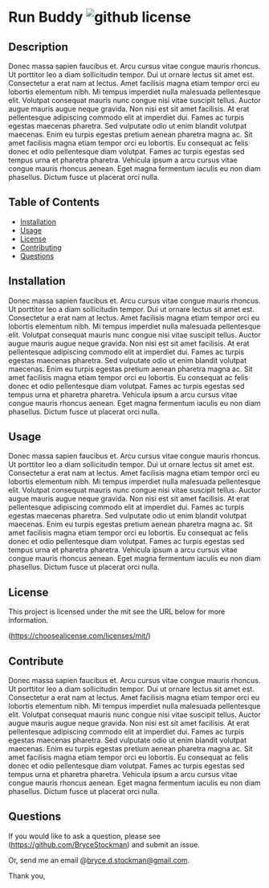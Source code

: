 # Run Buddy ![github license](https://shields.io/badge/license-mit-blue.svg)
  
## Description
Donec massa sapien faucibus et. Arcu cursus vitae congue mauris rhoncus. Ut porttitor leo a diam sollicitudin tempor. Dui ut ornare lectus sit amet est. Consectetur a erat nam at lectus. Amet facilisis magna etiam tempor orci eu lobortis elementum nibh. Mi tempus imperdiet nulla malesuada pellentesque elit. Volutpat consequat mauris nunc congue nisi vitae suscipit tellus. Auctor augue mauris augue neque gravida. Non nisi est sit amet facilisis. At erat pellentesque adipiscing commodo elit at imperdiet dui. Fames ac turpis egestas maecenas pharetra. Sed vulputate odio ut enim blandit volutpat maecenas. Enim eu turpis egestas pretium aenean pharetra magna ac. Sit amet facilisis magna etiam tempor orci eu lobortis. Eu consequat ac felis donec et odio pellentesque diam volutpat. Fames ac turpis egestas sed tempus urna et pharetra pharetra. Vehicula ipsum a arcu cursus vitae congue mauris rhoncus aenean. Eget magna fermentum iaculis eu non diam phasellus. Dictum fusce ut placerat orci nulla.

## Table of Contents
* [Installation](#Installation)
* [Usage](#Usage)
* [License](#License)
* [Contributing](#Contributing)
* [Questions](#Questions)


## Installation
Donec massa sapien faucibus et. Arcu cursus vitae congue mauris rhoncus. Ut porttitor leo a diam sollicitudin tempor. Dui ut ornare lectus sit amet est. Consectetur a erat nam at lectus. Amet facilisis magna etiam tempor orci eu lobortis elementum nibh. Mi tempus imperdiet nulla malesuada pellentesque elit. Volutpat consequat mauris nunc congue nisi vitae suscipit tellus. Auctor augue mauris augue neque gravida. Non nisi est sit amet facilisis. At erat pellentesque adipiscing commodo elit at imperdiet dui. Fames ac turpis egestas maecenas pharetra. Sed vulputate odio ut enim blandit volutpat maecenas. Enim eu turpis egestas pretium aenean pharetra magna ac. Sit amet facilisis magna etiam tempor orci eu lobortis. Eu consequat ac felis donec et odio pellentesque diam volutpat. Fames ac turpis egestas sed tempus urna et pharetra pharetra. Vehicula ipsum a arcu cursus vitae congue mauris rhoncus aenean. Eget magna fermentum iaculis eu non diam phasellus. Dictum fusce ut placerat orci nulla.

## Usage
Donec massa sapien faucibus et. Arcu cursus vitae congue mauris rhoncus. Ut porttitor leo a diam sollicitudin tempor. Dui ut ornare lectus sit amet est. Consectetur a erat nam at lectus. Amet facilisis magna etiam tempor orci eu lobortis elementum nibh. Mi tempus imperdiet nulla malesuada pellentesque elit. Volutpat consequat mauris nunc congue nisi vitae suscipit tellus. Auctor augue mauris augue neque gravida. Non nisi est sit amet facilisis. At erat pellentesque adipiscing commodo elit at imperdiet dui. Fames ac turpis egestas maecenas pharetra. Sed vulputate odio ut enim blandit volutpat maecenas. Enim eu turpis egestas pretium aenean pharetra magna ac. Sit amet facilisis magna etiam tempor orci eu lobortis. Eu consequat ac felis donec et odio pellentesque diam volutpat. Fames ac turpis egestas sed tempus urna et pharetra pharetra. Vehicula ipsum a arcu cursus vitae congue mauris rhoncus aenean. Eget magna fermentum iaculis eu non diam phasellus. Dictum fusce ut placerat orci nulla.

## License
This project is licensed under the mit see the URL below for more information.

(https://choosealicense.com/licenses/mit/)

## Contribute
Donec massa sapien faucibus et. Arcu cursus vitae congue mauris rhoncus. Ut porttitor leo a diam sollicitudin tempor. Dui ut ornare lectus sit amet est. Consectetur a erat nam at lectus. Amet facilisis magna etiam tempor orci eu lobortis elementum nibh. Mi tempus imperdiet nulla malesuada pellentesque elit. Volutpat consequat mauris nunc congue nisi vitae suscipit tellus. Auctor augue mauris augue neque gravida. Non nisi est sit amet facilisis. At erat pellentesque adipiscing commodo elit at imperdiet dui. Fames ac turpis egestas maecenas pharetra. Sed vulputate odio ut enim blandit volutpat maecenas. Enim eu turpis egestas pretium aenean pharetra magna ac. Sit amet facilisis magna etiam tempor orci eu lobortis. Eu consequat ac felis donec et odio pellentesque diam volutpat. Fames ac turpis egestas sed tempus urna et pharetra pharetra. Vehicula ipsum a arcu cursus vitae congue mauris rhoncus aenean. Eget magna fermentum iaculis eu non diam phasellus. Dictum fusce ut placerat orci nulla.

## Questions
If you would like to ask a question, please see (https://github.com/BryceStockman) and submit an issue.

Or, send me an email @bryce.d.stockman@gmail.com.

Thank you,
